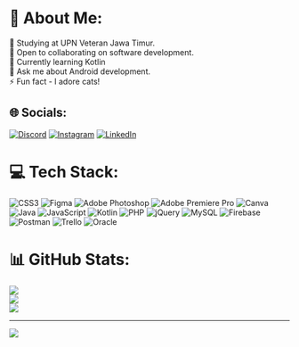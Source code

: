 # 💫 About Me:
🔭 Studying at UPN Veteran Jawa Timur.<br>
👯 Open to collaborating on software development.<br>
🌱 Currently learning Kotlin<br>💬 Ask me about Android development.<br>
⚡ Fun fact - I adore cats!


## 🌐 Socials:
[![Discord](https://img.shields.io/badge/Discord-%237289DA.svg?logo=discord&logoColor=white)](https://discord.gg/discordapp.com/users/cendanaau) [![Instagram](https://img.shields.io/badge/Instagram-%23E4405F.svg?logo=Instagram&logoColor=white)](https://instagram.com/instagram.com/cendanaau) [![LinkedIn](https://img.shields.io/badge/LinkedIn-%230077B5.svg?logo=linkedin&logoColor=white)](https://linkedin.com/in/linkedin.com/in/cendana-putri-aulia) 

# 💻 Tech Stack:
![CSS3](https://img.shields.io/badge/css3-%231572B6.svg?style=for-the-badge&logo=css3&logoColor=white) ![Figma](https://img.shields.io/badge/figma-%23F24E1E.svg?style=for-the-badge&logo=figma&logoColor=white) ![Adobe Photoshop](https://img.shields.io/badge/adobe%20photoshop-%2331A8FF.svg?style=for-the-badge&logo=adobe%20photoshop&logoColor=white) ![Adobe Premiere Pro](https://img.shields.io/badge/Adobe%20Premiere%20Pro-9999FF.svg?style=for-the-badge&logo=Adobe%20Premiere%20Pro&logoColor=white) ![Canva](https://img.shields.io/badge/Canva-%2300C4CC.svg?style=for-the-badge&logo=Canva&logoColor=white) ![Java](https://img.shields.io/badge/java-%23ED8B00.svg?style=for-the-badge&logo=openjdk&logoColor=white) ![JavaScript](https://img.shields.io/badge/javascript-%23323330.svg?style=for-the-badge&logo=javascript&logoColor=%23F7DF1E) ![Kotlin](https://img.shields.io/badge/kotlin-%237F52FF.svg?style=for-the-badge&logo=kotlin&logoColor=white) ![PHP](https://img.shields.io/badge/php-%23777BB4.svg?style=for-the-badge&logo=php&logoColor=white) ![jQuery](https://img.shields.io/badge/jquery-%230769AD.svg?style=for-the-badge&logo=jquery&logoColor=white) ![MySQL](https://img.shields.io/badge/mysql-%2300000f.svg?style=for-the-badge&logo=mysql&logoColor=white) ![Firebase](https://img.shields.io/badge/Firebase-039BE5?style=for-the-badge&logo=Firebase&logoColor=white) ![Postman](https://img.shields.io/badge/Postman-FF6C37?style=for-the-badge&logo=postman&logoColor=white) ![Trello](https://img.shields.io/badge/Trello-%23026AA7.svg?style=for-the-badge&logo=Trello&logoColor=white) ![Oracle](https://img.shields.io/badge/Oracle-F80000?style=for-the-badge&logo=oracle&logoColor=white)
# 📊 GitHub Stats:
![](https://github-readme-stats.vercel.app/api?username=cendanaaul&theme=bear&hide_border=true&include_all_commits=false&count_private=true)<br/>
![](https://github-readme-streak-stats.herokuapp.com/?user=cendanaaul&theme=bear&hide_border=true)<br/>
![](https://github-readme-stats.vercel.app/api/top-langs/?username=cendanaaul&theme=bear&hide_border=true&include_all_commits=false&count_private=true&layout=compact)

---
[![](https://visitcount.itsvg.in/api?id=cendanaaul&icon=7&color=0)](https://visitcount.itsvg.in)

<!-- Proudly created with GPRM ( https://gprm.itsvg.in ) -->
